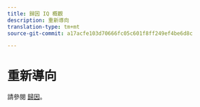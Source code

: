 ```yaml
---
title: 歸因 IQ 概觀
description: 重新導向
translation-type: tm+mt
source-git-commit: a17acfe103d70666fc05c601f8ff249ef4be6d8c

---
```



# 重新導向

請參閱 [歸因](../c-panels/attribution/attribution.md)。
